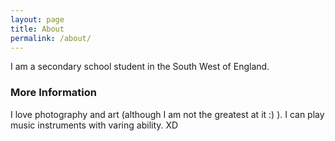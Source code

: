 ```yaml
---
layout: page
title: About
permalink: /about/
---
```


I am a secondary school student in the South West of England.

### More Information

I love photography and art (although I am not the greatest at it :) ). 
I can play music instruments with varing ability. XD 


